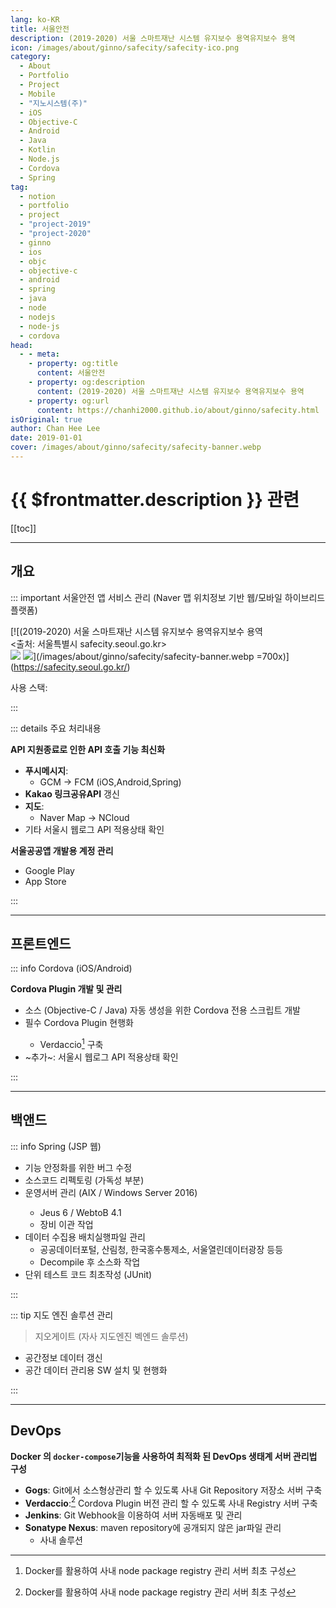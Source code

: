```yaml
---
lang: ko-KR
title: 서울안전
description: (2019-2020) 서울 스마트재난 시스템 유지보수 용역유지보수 용역
icon: /images/about/ginno/safecity/safecity-ico.png
category: 
  - About
  - Portfolio
  - Project
  - Mobile
  - "지노시스템(주)"
  - iOS
  - Objective-C
  - Android
  - Java
  - Kotlin
  - Node.js
  - Cordova
  - Spring
tag:
  - notion
  - portfolio
  - project
  - "project-2019"
  - "project-2020"
  - ginno
  - ios
  - objc
  - objective-c
  - android
  - spring
  - java
  - node
  - nodejs
  - node-js
  - cordova
head:
  - - meta:
    - property: og:title
      content: 서울안전
    - property: og:description
      content: (2019-2020) 서울 스마트재난 시스템 유지보수 용역유지보수 용역
    - property: og:url
      content: https://chanhi2000.github.io/about/ginno/safecity.html
isOriginal: true
author: Chan Hee Lee
date: 2019-01-01
cover: /images/about/ginno/safecity/safecity-banner.webp
---
```


# {{ $frontmatter.description }} 관련

[[toc]]

---

## 개요

::: important 서울안전 앱 서비스 관리 (Naver 맵 위치정보 기반 웹/모바일 하이브리드 플랫폼)

[![(2019-2020) 서울 스마트재난 시스템 유지보수 용역유지보수 용역<br/><출처: 서울특별시 safecity.seoul.go.kr><br/>[![](https://img.shields.io/badge/Available%20on%20App%20Store-000000?logo=apple&logoColor=white&style=flat-square)][ios-download] [![](https://img.shields.io/badge/Available%20on%20Google%20Play-414141?logo=google%20play&logoColor=white&style=flat-square)][aos-download]](/images/about/ginno/safecity/safecity-banner.webp =700x)](https://safecity.seoul.go.kr/)

사용 스택: <ShieldsGroup logos="openjdk,swift,oracle,intellijidea,apple,xcode,spring,apachemaven,gradle,android,androidstudio,git,gitea,nodedotjs,apachecordova,verdaccio,docker,windows,jenkins"/>

:::

::: details <FontIcon icon="fas fa-person-chalkboard"/> 주요 처리내용

**<FontIcon icon="iconfont icon-api"/>API 지원종료로 인한 API 호출 기능 최신화**

- **<FontIcon icon="fas fa-paper-plane"/>푸시메시지**:
  - <FontIcon icon="iconfont icon-gcp"/>GCM  → <FontIcon icon="iconfont icon-firebase"/>FCM (<FontIcon icon="iconfont icon-ios"/>iOS,<FontIcon icon="fa-brands fa-android"/>Android,<FontIcon icon="iconfont icon-spring"/>Spring)
- **<FontIcon icon="iconfont icon-kakao"/> Kakao 링크공유API** 갱신
- **<FontIcon icon="fas fa-map-location-dot"/>지도**:
  - <FontIcon icon="iconfont icon-naver"/>Naver Map → NCloud
- 기타 서울시 웹로그 API 적용상태 확인

**서울공공앱 개발용 계정 관리**

- <FontIcon icon="fa-brands fa-google-play"/>Google Play
- <FontIcon icon="fa-brands fa-app-store"/>App Store

:::

---

## 프론트엔드

::: info <FontIcon icon="iconfont icon-apachecordova"/> Cordova (<FontIcon icon="iconfont icon-ios"/>iOS/<FontIcon icon="fa-brands fa-android"/>Android)

<ImageGallery paths="
  /images/about/ginno/safecity/safecity-m-1.webp
  /images/about/ginno/safecity/safecity-m-2.webp
  /images/about/ginno/safecity/safecity-m-3.webp
  /images/about/ginno/safecity/safecity-m-4.webp
  /images/about/ginno/safecity/safecity-m-5.webp
  /images/about/ginno/safecity/safecity-m-6.webp
  /images/about/ginno/safecity/safecity-m-7.webp
  /images/about/ginno/safecity/safecity-m-8.webp
" isOneRow="true"/>

**<FontIcon icon="iconfont icon-apachecordova"/>Cordova Plugin 개발 및 관리**

- 소스 (<FontIcon icon="iconfont icon-objective-c"/>Objective-C / <FontIcon icon="fa-brands fa-java"/>Java) 자동 생성을 위한 <FontIcon icon="iconfont icon-apachecordova"/>Cordova 전용 스크립트 개발
- 필수 <FontIcon icon="iconfont icon-apachecordova"/>Cordova Plugin 현행화
  - <FontIcon icon="iconfont icon-verdaccio"/>Verdaccio[^1] 구축
- <FontIcon icon="fas fa-puzzle-piece"/>~추가~: 서울시 웹로그 API 적용상태 확인

:::

---

## 백앤드

::: info <FontIcon icon="iconfont icon-spring"/> Spring (JSP 웹)

<ImageGallery paths="
  /images/about/ginno/safecity/safecity-w-1.webp
  /images/about/ginno/safecity/safecity-w-2.webp
  /images/about/ginno/safecity/safecity-w-3.webp
  /images/about/ginno/safecity/safecity-w-4.webp
  /images/about/ginno/safecity/safecity-w-5.webp
" isOneRow="true"/>

- 기능 안정화를 위한 버그 수정
- 소스코드 리펙토링 (가독성 부분)
- 운영서버 관리 (<FontIcon icon="iconfont icon-ibm"/>AIX / <FontIcon icon="fa-brands fa-windows"/>Windows Server 2016)
  - Jeus 6 / WebtoB 4.1
  - 장비 이관 작업
- 데이터 수집용 배치실행파일 관리
  - 공공데이터포털, 산림청, 한국홍수통제소, 서울열린데이터광장 등등
  - Decompile 후 소스화 작업
- 단위 테스트 코드 최초작성 (JUnit)

:::

::: tip 지도 엔진 솔루션 관리

> 지오게이트 (자사 지도엔진 벡엔드 솔루션)

- 공간정보 데이터 갱신
- 공간 데이터 관리용 SW 설치 및 현행화

:::

---

## <FontIcon icon="fas fa-network-wired"/>DevOps

**<FontIcon icon="fa-brands fa-docker"/>Docker 의 `docker-compose`기능을 사용하여 최적화 된 DevOps 생태계 서버 관리법 구성**

- **<FontIcon icon="fa-brands fa-git-alt"/>Gogs**: Git에서 소스형상관리 할 수 있도록 사내 Git Repository 저장소 서버 구축
- **<FontIcon icon="iconfont icon-verdaccio"/>Verdaccio**:[^1] Cordova Plugin 버전 관리 할 수 있도록 사내 Registry 서버 구축
- **<FontIcon icon="fa-brands fa-jenkins"/>Jenkins**: Git Webhook을 이용하여 서버 자동배포 및 관리
- **Sonatype Nexus**: maven repository에 공개되지 않은 jar파일 관리
  - 사내 솔루션

[^1]: Docker를 활용하여 사내 node package registry 관리 서버 최초 구성

[ios-download]: https://apps.apple.com/kr/app/%EC%84%9C%EC%9A%B8%EC%95%88%EC%A0%84/id1331810063
[aos-download]: https://play.google.com/store/apps/details?id=kr.go.seoul.hybrid.SafeCity
